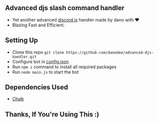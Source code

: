 ## Advanced djs slash command handler
- Yet another advanced [discord.js](https://discord.js.org/) handler made by dano with ❤️<br>
- Blazing Fast and Efficient.

## Setting Up

- Clone this repo `git clone https://github.com/danodee/advanced-djs-handler.git`
- Configure bot in [config.json](https://github.com/danodee/advanced-djs-handler/blob/main/src/config/config.json)
- Run `npm i` command to install all required packages
- Run `node main.js` to start the bot

## Dependencies Used
- [Chalk](https://www.npmjs.com/package/chalk)
## Thanks, If You're Using This :)
